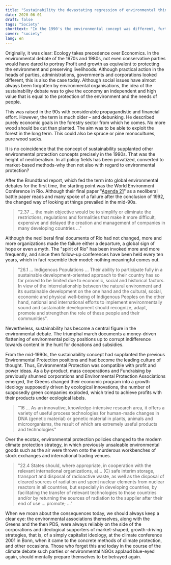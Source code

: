 ```yaml
---
title: "Sustainability the devastating regression of environmental thinking"
date: 2020-06-01
draft: false
tags: "Society"
shorttext: "In the 1990's the environmental concept was different, further than today. The oligarchs have managed to convert the environment into commercial life through sustainability."
cover: "society"
lang: en
---
```


Originally, it was clear: Ecology takes precedence over Economics. In the environmental debate of the 1970s and 1980s, not even conservative parties would have dared to portray Profit and growth as equivalent to protecting the environment and preserving livelihoods. Although practical action in the heads of parties, administrations, governments and corporations looked different, this is also the case today. Although social issues have almost always been forgotten by environmental organisations, the idea of the sustainability debate was to give the economy an independent and high value that is equal to the protection of the environment and the needs of people.

This was raised in the 90s with considerable propagandistic and financial effort. However, the term is much older – and debunking. He described purely economic goals in the forestry sector from which he comes. No more wood should be cut than planted. The aim was to be able to exploit the forest in the long term. This could also be spruce or pine monocultures, pure wood sacks.

It is no coincidence that the concept of sustainability supplanted other environmental protection concepts precisely in the 1990s. That was the height of neoliberalism. In all policy fields has been privatized, converted to market-based methods-why then not also with regard to environmental protection?

After the Brundtland report, which fed the term into global environmental debates for the first time, the starting point was the World Environment Conference in Rio. Although their final paper "[Agenda 21](/static/downloads/agenda_21_en.pdf "Agenda 21")" as a neoliberal battle paper reads and many spoke of a failure after the conclusion of 1992, the changed way of looking at things prevailed in the mid-90s.

> "2.37 ... the main objective would be to simplify or eliminate the restrictions, regulations and formalities that make it more difficult, expensive and delayed the creation and management of companies in many developing countries ..."

Although the neoliberal final documents of Rio had not changed, more and more organizations made the failure either a departure, a global sign of hope or even a myth. The "spirit of Rio" has been invoked more and more frequently, and since then follow-up conferences have been held every ten years, which in fact resemble their model: nothing meaningful comes out.

> "26.1 ... Indigenous Populations ... Their ability to participate fully in a sustainable development-oriented approach to their country has so far proved to be limited due to economic, social and historical factors. In view of the interrelationship between the natural environment and its sustainable development on the one hand and the cultural, social, economic and physical well-being of Indigenous Peoples on the other hand, national and international efforts to implement environmentally sound and sustainable development should recognize, adapt, promote and strengthen the role of these people and their communities".

Nevertheless, sustainability has become a central figure in the environmental debate. The triumphal march documents a money-driven flattening of environmental policy positions up to corrupt indifference towards content in the hunt for donations and subsidies.

From the mid-1990s, the sustainability concept had supplanted the previous Environmental Protection positions and had become the leading culture of thought. Thus, Environmental Protection was compatible with profit and power ideas. As a by-product, mass cooperations and Fundraising by previously shunned corporations and Environmental Protection Associations emerged, the Greens changed their economic program into a growth ideology supposedly driven by ecological innovations, the number of supposedly green companies exploded, which tried to achieve profits with their products under ecological labels.

> "16 ... As an innovative, knowledge-intensive research area, it offers a variety of useful process technologies for human-made changes in DNA (genetic material) or genetic material in plants, animals and microorganisms, the result of which are extremely useful products and technologies"

Over the ecotax, environmental protection policies changed to the modern climate protection strategy, in which previously unsaleable environmental goods such as the air were thrown onto the murderous workbenches of stock exchanges and international trading venues.

> "22.4 States should, where appropriate, in cooperation with the relevant international organizations, a)... (C) safe interim storage, transport and disposal of radioactive waste, as well as the disposal of cleared sources of radiation and spent nuclear elements from nuclear reactors in all countries, but especially in developing countries, by facilitating the transfer of relevant technologies to those countries and/or by returning the sources of radiation to the supplier after their end of use ... promote; ..."

When we moan about the consequences today, we should always keep a clear eye: the environmental associations themselves, along with the Greens and the then PDS, were always reliably on the side of the corporations and ideological supporters of market-shaped, growth-driving strategies, that is, of a simply capitalist ideology, at the climate conference 2001 in Bonn, when it came to the concrete methods of climate protection, and other occasions. Those who forget this and today in the course of the climate debate such parties or environmental NGOs applaud blue-eyed again, should mentally prepare themselves to be betrayed again.
